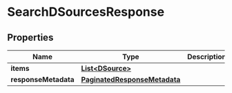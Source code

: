 

# SearchDSourcesResponse


## Properties

Name | Type | Description | Notes
------------ | ------------- | ------------- | -------------
**items** | [**List&lt;DSource&gt;**](DSource.md) |  |  [optional]
**responseMetadata** | [**PaginatedResponseMetadata**](PaginatedResponseMetadata.md) |  |  [optional]



